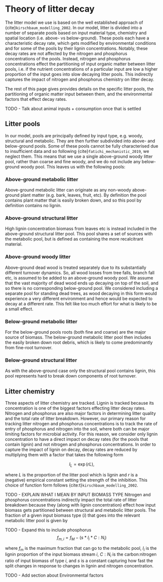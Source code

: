 # Theory of litter decay

The litter model we use is based on the well established approach of
{cite}`kirschbaum_modelling_2002`. In our model, litter is divided into a number of
separate pools based on input material type, chemistry and spatial location (i.e. above-
vs below-ground). These pools each have a characteristic decay rate, which gets modified
by environmental conditions and for some of the pools by their lignin concentrations.
Notably, these decay rates are not affected by the nitrogen and phosphorus
concentrations of the pools. Instead, nitrogen and phosphorus concentrations effect the
partitioning of input organic matter between litter pools, i.e. if the nutrient
concentrations of a particular input are low a higher proportion of the input goes into
slow decaying litter pools. This indirectly captures the impact of nitrogen and
phosphorus chemistry on litter decay.

The rest of this page gives provides details on the specific litter pools, the
partitioning of organic matter input between them, and the environmental factors that
effect decay rates.

TODO - Talk about animal inputs + consumption once that is settled

## Litter pools

In our model, pools are principally defined by input type, e.g. woody, structural and
metabolic. They are then further subdivided into above- and below-ground pools. Some of
these pools cannot be fully characterised due to insufficient data and so following
{cite}`fatichi_mechanistic_2019`, we neglect them. This means that we use a single
above-ground woody litter pool, rather than coarse and fine woody, and we do not include
any below-ground woody pool. This leaves us with the following pools:

### Above-ground metabolic litter

Above-ground metabolic litter can originate as any non-woody above-ground plant matter
(e.g. bark, leaves, fruit, etc). By definition the pool contains plant matter that is
easily broken down, and so this pool by definition contains no lignin.

### Above-ground structural litter

High lignin concentration biomass from leaves etc is instead included in the
above-ground structural litter pool. This pool shares a set of sources with the
metabolic pool, but is defined as containing the more recalcitrant material.

### Above-ground woody litter

Above-ground dead wood is treated separately due to its substantially different turnover
dynamics. So, all wood losses from tree falls, branch fall etc, is assumed to be added
to an above-ground woody pool. We assume that the vast majority of dead wood ends up
decaying on top of the soil, and so there is no corresponding below-ground pool. We
considered including a separate pool for standing dead trees, as wood decaying in this
form would experience a very different environment and hence would be expected to decay
at a different rate. This felt like too much effort for what is likely to be a small
effect.

### Below-ground metabolic litter

For the below-ground pools roots (both fine and coarse) are the major source of biomass.
The below-ground metabolic litter pool then includes the easily broken down root debris,
which is likely to come predominantly from fine-root turnover.

### Below-ground structural litter

As with the above-ground case only the structural pool contains lignin, this pool
represents hard to break down components of root turnover.

## Litter chemistry

Three aspects of litter chemistry are tracked. Lignin is tracked because its
concentration is one of the biggest factors effecting litter decay rates. Nitrogen and
phosphorus are also major factors in determining litter quality and the total rate of
litter breakdown. However, our primary reason for tracking litter nitrogen and
phosphorus concentrations is to track the rate of entry of phosphorus and nitrogen into
the soil, where both can be major limiting factors for microbial activity. For this
reason, we consider only lignin concentration to have a direct impact on decay rates
(for the pools that contain lignin) and not nitrogen and phosphorus concentrations. In
order to capture the impact of lignin on decay, decay rates are reduced by multiplying
them with a factor that takes the following form

$$I_L = \exp{(rL)},$$

where $L$ is the proportion of the litter pool which is lignin and $r$ is a (negative)
empirical constant setting the strength of the inhibition. This choice of function form
follows {cite:t}`kirschbaum_modelling_2002`.

TODO - EXPLAIN WHAT I MEAN BY INPUT BIOMASS TYPE
Nitrogen and phosphorus concentrations indirectly impact the total rate of litter
breakdown because they (along with lignin concentration) effect how input biomass gets
partitioned between structural and metabolic litter pools. The fraction of a given input
biomass type ($i$) that goes into the relevant metabolic litter pool is given by

TODO - Expand this to include phosphorus
$$f_{m,i} = f_M - (s * l_i * C:N_i)$$

where $f_m$ is the maximum fraction that can go to the metabolic pool, $l_i$ is the
lignin proportion of the input biomass stream $i$, $C:N_i$ is the carbon:nitrogen ratio
of input biomass of type $i$, and $s$ is a constant capturing how fast the split changes
in response to changes in lignin and nitrogen concentration.

TODO - Add section about Environmental factors
